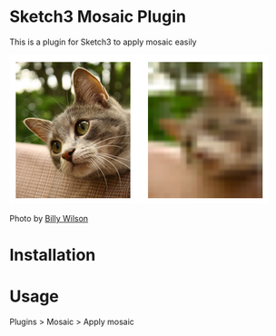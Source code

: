 Sketch3 Mosaic Plugin
==================

This is a plugin for Sketch3 to apply mosaic easily

![mosaic cat](./static/mosaic.png)

Photo by [Billy Wilson](https://www.flickr.com/photos/billy_wilson/3778943617/)

# Installation

# Usage

Plugins > Mosaic > Apply mosaic
